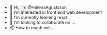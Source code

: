 - 👋 Hi, I’m @HelenaAgustsson
- 👀 I’m interested in front end web development
- 🌱 I’m currently learning react
- 💞️ I’m looking to collaborate on ...
- 📫 How to reach me ...

<!---
HelenaAgustsson/HelenaAgustsson is a ✨ special ✨ repository because its `README.md` (this file) appears on your GitHub profile.
You can click the Preview link to take a look at your changes.
--->
